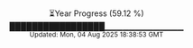 <p align="center">
⏳Year Progress (59.12 %) <br>
█████████████████▁▁▁▁▁▁▁▁▁▁▁▁▁ <br>
<sub>Updated: Mon, 04 Aug 2025 18:38:53 GMT</sub>
</p>

